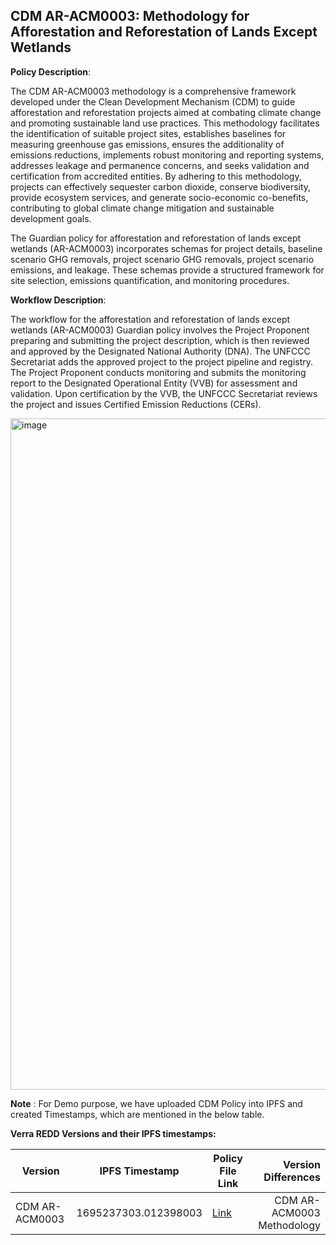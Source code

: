 ## CDM AR-ACM0003: Methodology for Afforestation and Reforestation of Lands Except Wetlands

**Policy Description**: 

The CDM AR-ACM0003 methodology is a comprehensive framework developed under the Clean Development Mechanism (CDM) to guide afforestation and reforestation projects aimed at combating climate change and promoting sustainable land use practices. This methodology facilitates the identification of suitable project sites, establishes baselines for measuring greenhouse gas emissions, ensures the additionality of emissions reductions, implements robust monitoring and reporting systems, addresses leakage and permanence concerns, and seeks validation and certification from accredited entities. By adhering to this methodology, projects can effectively sequester carbon dioxide, conserve biodiversity, provide ecosystem services, and generate socio-economic co-benefits, contributing to global climate change mitigation and sustainable development goals.

The Guardian policy for afforestation and reforestation of lands except wetlands (AR-ACM0003) incorporates schemas for project details, baseline scenario GHG removals, project scenario GHG removals, project scenario emissions, and leakage. These schemas provide a structured framework for site selection, emissions quantification, and monitoring procedures.

**Workflow Description**:

The workflow for the afforestation and reforestation of lands except wetlands (AR-ACM0003) Guardian policy involves the Project Proponent preparing and submitting the project description, which is then reviewed and approved by the Designated National Authority (DNA). The UNFCCC Secretariat adds the approved project to the project pipeline and registry. The Project Proponent conducts monitoring and submits the monitoring report to the Designated Operational Entity (VVB) for assessment and validation. Upon certification by the VVB, the UNFCCC Secretariat reviews the project and issues Certified Emission Reductions (CERs).

<img width="1074" alt="image" src="https://github.com/hashgraph/guardian/assets/79293833/ca1f586e-ad42-46f9-82bd-cd47e9dfaa5f">

**Note** :
For Demo purpose, we have uploaded CDM Policy into IPFS and created Timestamps, which are mentioned in the below table.

**Verra REDD Versions and their IPFS timestamps:**

| Version | IPFS Timestamp | Policy File Link | Version Differences |
|---|---|---|---:|
| CDM AR-ACM0003  | 1695237303.012398003 | [Link](https://github.com/hashgraph/guardian/blob/main/Methodology%20Library/CDM/CDM.policy) | CDM AR-ACM0003 Methodology |

